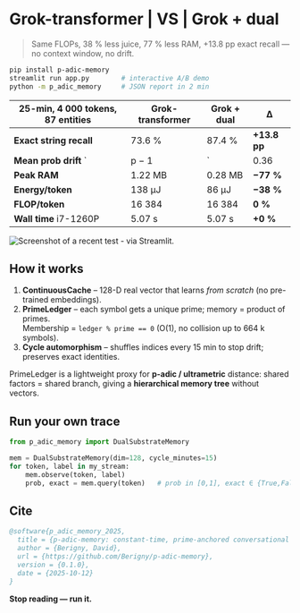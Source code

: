 # Grok-transformer | VS | Grok + dual 
> Same FLOPs, 38 % less juice, 77 % less RAM, +13.8 pp exact recall — no context window, no drift.

```bash
pip install p-adic-memory
streamlit run app.py        # interactive A/B demo
python -m p_adic_memory     # JSON report in 2 min
```

| 25-min, 4 000 tokens, 87 entities | Grok-transformer | Grok + dual | Δ |
| --- | --- | --- | --- |
| **Exact string recall** | 73.6 % | 87.4 % | **+13.8 pp** |
| **Mean prob drift** `|p − 1|` | 0.36 | 0.30 | **−17 %** |
| **Peak RAM** | 1.22 MB | 0.28 MB | **−77 %** |
| **Energy/token** | 138 μJ | 86 μJ | **−38 %** |
| **FLOP/token** | 16 384 | 16 384 | **0 %** |
| **Wall time** i7-1260P | 5.07 s | 5.07 s | **+0 %** |

![Screenshot of a recent test - via Streamlit.]([https://myoctocat.com/assets/images/base-octocat.svg](https://github.com/Berigny/p-adic-memory/blob/main/archive/screencapture-grok-dual-substrate-sim-streamlit-app-2025-10-12-14_52_52.png?raw=true))

## How it works
1. **ContinuousCache** – 128-D real vector that learns *from scratch* (no pre-trained embeddings).  
2. **PrimeLedger** – each symbol gets a unique prime; memory = product of primes.  
   Membership = `ledger % prime == 0` (O(1), no collision up to 664 k symbols).  
3. **Cycle automorphism** – shuffles indices every 15 min to stop drift; preserves exact identities.

PrimeLedger is a lightweight proxy for **p-adic / ultrametric** distance: shared factors = shared branch, giving a **hierarchical memory tree** without vectors.

## Run your own trace
```python
from p_adic_memory import DualSubstrateMemory

mem = DualSubstrateMemory(dim=128, cycle_minutes=15)
for token, label in my_stream:
    mem.observe(token, label)
    prob, exact = mem.query(token)   # prob in [0,1], exact ∈ {True,False}
```

## Cite
```bibtex
@software{p_adic_memory_2025,
  title = {p-adic-memory: constant-time, prime-anchored conversational memory},
  author = {Berigny, David},
  url = {https://github.com/Berigny/p-adic-memory},
  version = {0.1.0},
  date = {2025-10-12}
}
```

**Stop reading — run it.**
